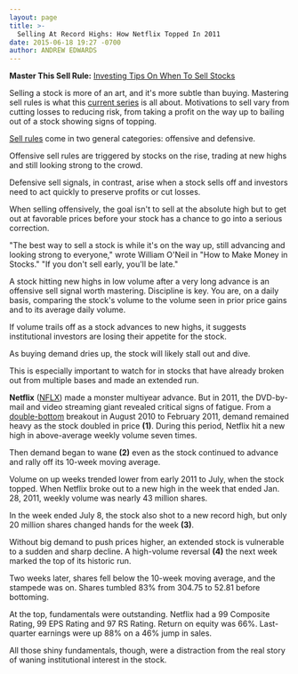 ```yaml
---
layout: page
title: >-
  Selling At Record Highs: How Netflix Topped In 2011
date: 2015-06-18 19:27 -0700
author: ANDREW EDWARDS
---
```





**Master This Sell Rule:** [Investing Tips On When To Sell Stocks](https://www.investors.com/special-report/756667-master-this-sell-rule-investing-tips-on-when-to-sell-your-stocks.aspx)

  

Selling a stock is more of an art, and it's more subtle than buying. Mastering sell rules is what this [current series](https://www.investors.com/special-report/756667-master-this-sell-rule-investing-tips-on-when-to-sell-your-stocks.aspx) is all about. Motivations to sell vary from cutting losses to reducing risk, from taking a profit on the way up to bailing out of a stock showing signs of topping.

  

[Sell rules](http://education.investors.com/courselandingpage.aspx?id=735788) come in two general categories: offensive and defensive.

  

Offensive sell rules are triggered by stocks on the rise, trading at new highs and still looking strong to the crowd.

  

Defensive sell signals, in contrast, arise when a stock sells off and investors need to act quickly to preserve profits or cut losses.

  

When selling offensively, the goal isn't to sell at the absolute high but to get out at favorable prices before your stock has a chance to go into a serious correction.

  

"The best way to sell a stock is while it's on the way up, still advancing and looking strong to everyone," wrote William O'Neil in "How to Make Money in Stocks." "If you don't sell early, you'll be late."

  

A stock hitting new highs in low volume after a very long advance is an offensive sell signal worth mastering. Discipline is key. You are, on a daily basis, comparing the stock's volume to the volume seen in prior price gains and to its average daily volume.

  

If volume trails off as a stock advances to new highs, it suggests institutional investors are losing their appetite for the stock.

  

As buying demand dries up, the stock will likely stall out and dive.

  

This is especially important to watch for in stocks that have already broken out from multiple bases and made an extended run.

  

**Netflix** ([NFLX](https://research.investors.com/quote.aspx?symbol=NFLX)) made a monster multiyear advance. But in 2011, the DVD-by-mail and video streaming giant revealed critical signs of fatigue. From a [double-bottom](http://education.investors.com/lesson.aspx?id=736315&sourceid=735787&page=2) breakout in August 2010 to February 2011, demand remained heavy as the stock doubled in price **(1)**. During this period, Netflix hit a new high in above-average weekly volume seven times.

  

Then demand began to wane **(2)** even as the stock continued to advance and rally off its 10-week moving average.

  

Volume on up weeks trended lower from early 2011 to July, when the stock topped. When Netflix broke out to a new high in the week that ended Jan. 28, 2011, weekly volume was nearly 43 million shares.

  

In the week ended July 8, the stock also shot to a new record high, but only 20 million shares changed hands for the week **(3)**.

  

Without big demand to push prices higher, an extended stock is vulnerable to a sudden and sharp decline. A high-volume reversal **(4)** the next week marked the top of its historic run.

  

Two weeks later, shares fell below the 10-week moving average, and the stampede was on. Shares tumbled 83% from 304.75 to 52.81 before bottoming.

  

At the top, fundamentals were outstanding. Netflix had a 99 Composite Rating, 99 EPS Rating and 97 RS Rating. Return on equity was 66%. Last-quarter earnings were up 88% on a 46% jump in sales.

  

All those shiny fundamentals, though, were a distraction from the real story of waning institutional interest in the stock.




